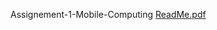 Assignement-1-Mobile-Computing
[ReadMe.pdf](https://github.com/raunaque21278/Assignement-1-Mobile-Computing/files/14335385/ReadMe.pdf)
